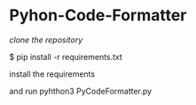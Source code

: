 # Pyhon-Code-Formatter

*clone the repository*

$ pip install -r requirements.txt

install the requirements 

and run pyhthon3 PyCodeFormatter.py




